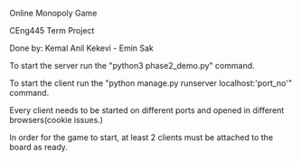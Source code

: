 Online Monopoly Game

CEng445 Term Project

Done by: Kemal Anil Kekevi - Emin Sak

To start the server run the "python3 phase2_demo.py" command.

To start the client run the "python manage.py runserver localhost:'port_no'" command.

Every client needs to be started on different ports and opened in different browsers(cookie issues.)

In order for the game to start, at least 2 clients must be attached to the board as ready.
